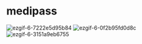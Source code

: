 # medipass
![ezgif-6-7222e5d95b84](https://user-images.githubusercontent.com/62687919/118608062-4310a680-b7f4-11eb-8d8a-1e3f1def4395.gif)
![ezgif-6-0f2b95fd0d8c](https://user-images.githubusercontent.com/62687919/118608067-4441d380-b7f4-11eb-895c-c79be3ed6355.gif)
![ezgif-6-3151a9eb6755](https://user-images.githubusercontent.com/62687919/118608069-44da6a00-b7f4-11eb-881e-cf82b4080f31.gif)
